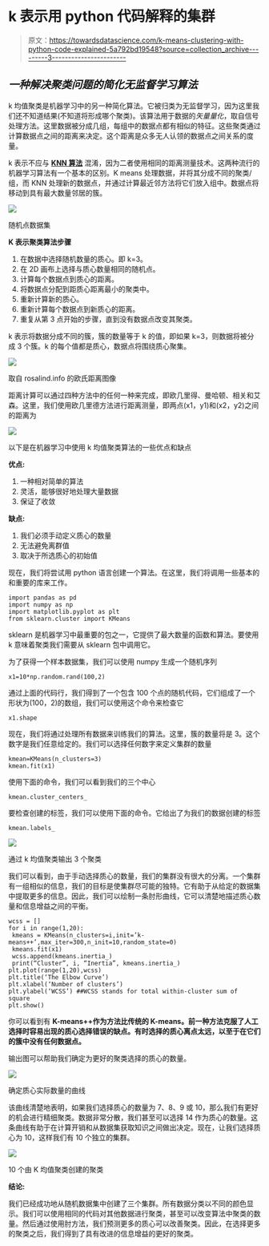 # k 表示用 python 代码解释的集群

> 原文：<https://towardsdatascience.com/k-means-clustering-with-python-code-explained-5a792bd19548?source=collection_archive---------3----------------------->

## *一种解决聚类问题的简化无监督学习算法*

k 均值聚类是机器学习中的另一种简化算法。它被归类为无监督学习，因为这里我们还不知道结果(不知道将形成哪个聚类)。该算法用于数据的*矢量量化*，取自信号处理方法。这里数据被分成几组，每组中的数据点都有相似的特征。这些聚类通过计算数据点之间的距离来决定。这个距离是众多无人认领的数据点之间关系的度量。

k 表示不应与 [**KNN 算法**](https://medium.com/@yogeshchauhan09/simplified-knn-algorithm-using-python-with-coding-explanation-ab597391b4c3) 混淆，因为二者使用相同的距离测量技术。这两种流行的机器学习算法有一个基本的区别。K means 处理数据，并将其分成不同的聚类/组，而 KNN 处理新的数据点，并通过计算最近邻方法将它们放入组中。数据点将移动到具有最大数量邻居的簇。

![](img/beffc0da6b9920c16bd850cb942ac8f4.png)

随机点数据集

**K 表示聚类算法步骤**

1.  在数据中选择随机数量的质心。即 k=3。
2.  在 2D 画布上选择与质心数量相同的随机点。
3.  计算每个数据点到质心的距离。
4.  将数据点分配到距质心距离最小的聚类中。
5.  重新计算新的质心。
6.  重新计算每个数据点到新质心的距离。
7.  重复从第 3 点开始的步骤，直到没有数据点改变其聚类。

k 表示将数据分成不同的簇，簇的数量等于 k 的值，即如果 k=3，则数据将被分成 3 个簇。k 的每个值都是质心，数据点将围绕质心聚集。

![](img/75229a0ffc3113ee17406484078a8d0c.png)

取自 rosalind.info 的欧氏距离图像

距离计算可以通过四种方法中的任何一种来完成，即欧几里得、曼哈顿、相关和艾森。这里，我们使用欧几里德方法进行距离测量，即两点(x1，y1)和(x2，y2)之间的距离为

![](img/0cc213f25071271f723d0fb901267889.png)

以下是在机器学习中使用 k 均值聚类算法的一些优点和缺点

**优点:**

1.  一种相对简单的算法
2.  灵活，能够很好地处理大量数据
3.  保证了收敛

**缺点:**

1.  我们必须手动定义质心的数量
2.  无法避免离群值
3.  取决于所选质心的初始值

现在，我们将尝试用 python 语言创建一个算法。在这里，我们将调用一些基本的和重要的库来工作。

```
import pandas as pd
import numpy as np 
import matplotlib.pyplot as plt
from sklearn.cluster import KMeans
```

sklearn 是机器学习中最重要的包之一，它提供了最大数量的函数和算法。要使用 k 意味着聚类我们需要从 sklearn 包中调用它。

为了获得一个样本数据集，我们可以使用 numpy 生成一个随机序列

```
x1=10*np.random.rand(100,2)
```

通过上面的代码行，我们得到了一个包含 100 个点的随机代码，它们组成了一个形状为(100，2)的数组，我们可以使用这个命令来检查它

```
x1.shape
```

现在，我们将通过处理所有数据来训练我们的算法。这里，簇的数量将是 3。这个数字是我们任意给定的。我们可以选择任何数字来定义集群的数量

```
kmean=KMeans(n_clusters=3)
kmean.fit(x1)
```

使用下面的命令，我们可以看到我们的三个中心

```
kmean.cluster_centers_
```

要检查创建的标签，我们可以使用下面的命令。它给出了为我们的数据创建的标签

```
kmean.labels_
```

![](img/b391a9adbb4238d72ef615fcca4bf0ea.png)

通过 k 均值聚类输出 3 个聚类

我们可以看到，由于手动选择质心的数量，我们的集群没有很大的分离。一个集群有一组相似的信息，我们的目标是使集群尽可能的独特。它有助于从给定的数据集中提取更多的信息。因此，我们可以绘制一条肘形曲线，它可以清楚地描述质心数量和信息增益之间的平衡。

```
wcss = []
for i in range(1,20):
 kmeans = KMeans(n_clusters=i,init=’k-means++’,max_iter=300,n_init=10,random_state=0)
 kmeans.fit(x1)
 wcss.append(kmeans.inertia_)
 print(“Cluster”, i, “Inertia”, kmeans.inertia_)
plt.plot(range(1,20),wcss)
plt.title(‘The Elbow Curve’)
plt.xlabel(‘Number of clusters’)
plt.ylabel(‘WCSS’) ##WCSS stands for total within-cluster sum of square
plt.show()
```

你可以看到有 **K-means++作为方法比传统的 K-means。前一种方法克服了人工选择时容易出现的质心选择错误的缺点。有时选择的质心离点太远，以至于在它们的簇中没有任何数据点。**

输出图可以帮助我们确定为更好的聚类选择的质心的数量。

![](img/7822eb1f7df8af9f223bf3e2eb61cb6c.png)

确定质心实际数量的曲线

该曲线清楚地表明，如果我们选择质心的数量为 7、8、9 或 10，那么我们有更好的机会进行精细聚类。数据非常分散，我们甚至可以选择 14 作为质心的数量。这条曲线有助于在计算开销和从数据集获取知识之间做出决定。现在，让我们选择质心为 10，这样我们有 10 个独立的集群。

![](img/4d7d8d46f7d69d3d2b479f56c5ba88d1.png)

10 个由 K 均值聚类创建的聚类

**结论:**

我们已经成功地从随机数据集中创建了三个集群。所有数据分类以不同的颜色显示。我们可以使用相同的代码对其他数据进行聚类，甚至可以改变算法中聚类的数量。然后通过使用肘方法，我们预测更多的质心可以改善聚类。因此，在选择更多的聚类之后，我们得到了具有改进的信息增益的更好的聚类。
